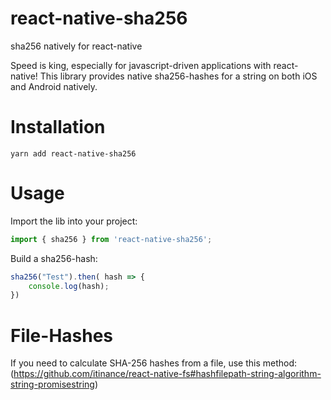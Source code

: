 # react-native-sha256
sha256 natively for react-native

Speed is king, especially for javascript-driven applications with react-native!
This library provides native sha256-hashes for a string on both iOS and Android
natively. 

# Installation
```
yarn add react-native-sha256
```

# Usage

Import the lib into your project:

```javascript
import { sha256 } from 'react-native-sha256';
```

Build a sha256-hash:

```javascript
sha256("Test").then( hash => {
    console.log(hash);
})
```

# File-Hashes

If you need to calculate SHA-256 hashes from a file, use this method:
(https://github.com/itinance/react-native-fs#hashfilepath-string-algorithm-string-promisestring)